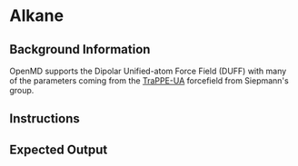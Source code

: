# Alkane

## Background Information

OpenMD supports the Dipolar Unified-atom Force Field (DUFF) with many
of the parameters coming from the
[TraPPE-UA](http://chem-siepmann.oit.umn.edu/siepmann/trappe/index.html)
forcefield from Siepmann's group.

## Instructions

## Expected Output
